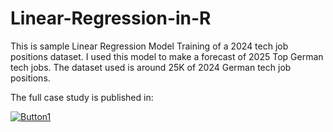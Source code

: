# Linear-Regression-in-R

This is sample Linear Regression Model Training of a 2024 tech job positions dataset. I used this model to make a forecast of 2025 Top German tech jobs. The dataset used is around 25K of 2024 German tech job positions. 

 The full case study is published in:
 
[![Button1](https://img.shields.io/badge/Click%20Me-Button1-blue)]([https://example.com](https://rpubs.com/rnx2024/trends-and-forecast-germany-tech-market))


